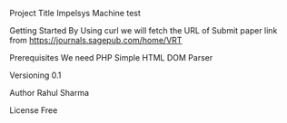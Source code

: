 Project Title 
Impelsys Machine test

Getting Started
By Using curl we will fetch the URL of Submit paper link from https://journals.sagepub.com/home/VRT

Prerequisites
We need PHP Simple HTML DOM Parser

Versioning 
0.1

Author
Rahul Sharma

License
Free

